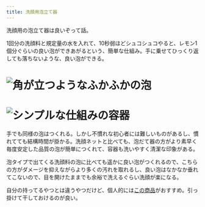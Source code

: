 ```yaml
---
title: 洗顔用泡立て器
---
```

洗顔用の泡立て器は良いぞって話。

1回分の洗顔料と規定量の水を入れて、10秒弱ほどシュコシュコやると、レモン1個分ぐらいの良い泡ができあがるという、簡単な仕組み。手に乗せてひっくり返しても落ちないような、良い泡ができる。

![](https://lh4.googleusercontent.com/Ojg9IsR0HSXCJPrTo70TJUp1WJ5jJTNc8EL0CamyWXoFUePbxCIA-g736en5h1gLZFcolIrhc2XDNnCQG_hckzikTPb9hMYZs1PAjRoqw-Kgl0nuFhjDXHgqve72IXZPgAmpQM5q8gsjoLZ0KNZs7Q4WfutyRz_fdJdgNGiqH2JXeepQaLz-zvHQ06Cf "角が立つようなふかふかの泡")
===================================================================================================================================================================================================================================================

![](https://lh6.googleusercontent.com/hwUpI64IHmIQgkqPDQFu6uhuCWdnW12evFTa-ljgBW3TuNVev9tn8ElNiF9cUeYAUtkKjF2RvfiD6pIqZ4jIGUrKB-Vp-4CXRyoX_Q0WyGQscPlzNHUj_zTsW21DmKvwzd5z7ZADxETnvKNv1UpBp6pLrs0Ud2vkzAJPPmz7qn9toIC-jL8gjj_pHWzp "シンプルな仕組みの容器")
=================================================================================================================================================================================================================================================

手でも同様の泡はつくれる。しかし不慣れな初心者には難しいものがあるし、慣れてても結構時間が掛かる。洗顔ネットと比べても、泡だて器の方がより素早く毎度安定した品質の泡が簡単につくれて、容器も洗いやすく清潔な印象がある。

泡タイプで出てくる洗顔料の泡に比べても遥かに良い泡がつくれるので、こちらの方がダメージを抑えながらより多くの汚れを取れるし、良い泡はなかなか垂れてこないので、目を開けたままでも余裕で洗えるぐらい洗顔が楽になる。

自分の持ってるやつとは違うやつだけど、個人的には[この商品](https://www.amazon.co.jp/dp/B09KMP9GDN)がおすすめ。引っ掛けて干しておけるのが良い。
